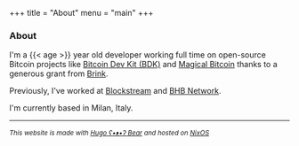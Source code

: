 +++
title = "About"
menu = "main"
+++

### About

I'm a {{< age >}} year old developer working full time on open-source Bitcoin projects like [Bitcoin Dev Kit (BDK)](https://bitcoindevkit.org) and [Magical Bitcoin](https://github.com/MagicalBitcoin) thanks to a generous grant from [Brink](https://brink.dev).

Previously, I've worked at [Blockstream](https://blockstream.com) and [BHB Network](https://twitter.com/BHBnetwork).

I'm currently based in Milan, Italy.

---

<small><em>This website is made with [Hugo ʕ•ᴥ•ʔ Bear](https://github.com/janraasch/hugo-bearblog/) and hosted on [NixOS](https://nixos.org)</em></small>
